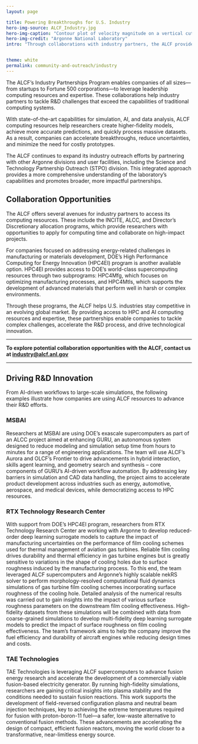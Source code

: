 ```yaml
---
layout: page

title: Powering Breakthroughs for U.S. Industry 
hero-img-source: ALCF_Industry.jpg
hero-img-caption: "Contour plot of velocity magnitude on a vertical cut plane from wall-resolved large-eddy simulation of a canonical gas turbine film cooling configuration. The simulation was carried out at the ALCF as part of a collaboration between Argonne and RTX Technologies Research Center."
hero-img-credit: "Argonne National Laboratory"
intro: "Through collaborations with industry partners, the ALCF provides companies with access to powerful computing resources that drive technological advancements and strengthen the nation’s innovation infrastructure."


theme: white
permalink: community-and-outreach/industry
---
```


The ALCF’s Industry Partnerships Program enables companies of all sizes—from startups to Fortune 500 corporations—to leverage leadership computing resources and expertise. These collaborations help industry partners to tackle R&D challenges that exceed the capabilities of traditional computing systems.

With state-of-the-art capabilities for simulation, AI, and data analysis, ALCF computing resources help researchers create higher-fidelity models, achieve more accurate predictions, and quickly process massive datasets. As a result, companies can accelerate breakthroughs, reduce uncertainties, and minimize the need for costly prototypes.

The ALCF continues to expand its industry outreach efforts by partnering with other Argonne divisions and user facilities, including the Science and Technology Partnership Outreach (STPO) division. This integrated approach provides a more comprehensive understanding of the laboratory’s capabilities and promotes broader, more impactful partnerships.

## Collaboration Opportunities
The ALCF offers several avenues for industry partners to access its computing resources. These include the INCITE, ALCC, and Director’s Discretionary allocation programs, which provide researchers with opportunities to apply for computing time and collaborate on high-impact projects.

For companies focused on addressing energy-related challenges in manufacturing or materials development, DOE’s High Performance Computing for Energy Innovation (HPC4EI) program is another available option. HPC4EI provides access to DOE’s world-class supercomputing resources through two subprograms: HPC4Mfg, which focuses on optimizing manufacturing processes, and HPC4Mtls, which supports the development of advanced materials that perform well in harsh or complex environments.

Through these programs, the ALCF helps U.S. industries stay competitive in an evolving global market. By providing access to HPC and AI computing resources and expertise, these partnerships enable companies to tackle complex challenges, accelerate the R&D process, and drive technological innovation. 

---

**To explore potential collaboration opportunities with the ALCF, contact us at industry@alcf.anl.gov**

---


## Driving R&D Innovation
From AI-driven workflows to large-scale simulations, the following examples illustrate how companies are using ALCF resources to advance their R&D efforts.


### MSBAI
Researchers at MSBAI are using DOE’s exascale supercomputers as part of an ALCC project aimed at enhancing GURU, an autonomous system designed to reduce modeling and simulation setup time from hours to minutes for a range of engineering applications. The team will use ALCF’s Aurora and OLCF’s Frontier to drive advancements in hybrid interaction, skills agent learning, and geometry search and synthesis – core components of GURU’s AI-driven workflow automation. By addressing key barriers in simulation and CAD data handling, the project aims to accelerate product development across industries such as energy, automotive, aerospace, and medical devices, while democratizing access to HPC resources.


### RTX Technology Research Center
With support from DOE’s HPC4EI program, researchers from RTX Technology Research Center are working with Argonne to develop reduced-order deep learning surrogate models to capture the impact of manufacturing uncertainties on the performance of film cooling schemes used for thermal management of aviation gas turbines. Reliable film cooling drives durability and thermal efficiency in gas turbine engines but is greatly sensitive to variations in the shape of cooling holes due to surface roughness induced by the manufacturing process. To this end, the team leveraged ALCF supercomputers and Argonne’s highly scalable nekRS solver to perform morphology-resolved computational fluid dynamics simulations of gas turbine film cooling schemes incorporating surface roughness of the cooling hole. Detailed analysis of the numerical results was carried out to gain insights into the impact of various surface roughness parameters on the downstream film cooling effectiveness. High-fidelity datasets from these simulations will be combined with data from coarse-grained simulations to develop multi-fidelity deep learning surrogate models to predict the impact of surface roughness on film cooling effectiveness. The team’s framework aims to help the company improve the fuel efficiency and durability of aircraft engines while reducing design times and costs.

### TAE Technologies
TAE Technologies is leveraging ALCF supercomputers to advance fusion energy research and accelerate the development of a commercially viable fusion-based electricity generator. By running high-fidelity simulations, researchers are gaining critical insights into plasma stability and the conditions needed to sustain fusion reactions. This work supports the development of field-reversed configuration plasma and neutral beam injection techniques, key to achieving the extreme temperatures required for fusion with proton-boron-11 fuel—a safer, low-waste alternative to conventional fusion methods. These advancements are accelerating the design of compact, efficient fusion reactors, moving the world closer to a transformative, near-limitless energy source.
